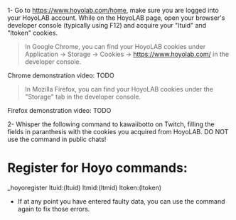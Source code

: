 1- Go to https://www.hoyolab.com/home, make sure you are logged into your HoyoLAB account. While on the HoyoLAB page, open your browser's developer console (typically using F12) and acquire your "ltuid" and "ltoken" cookies.
>In Google Chrome, you can find your HoyoLAB cookies under Application -> Storage -> Cookies -> https://www.hoyolab.com/ in the developer console.

Chrome demonstration video: TODO

>In Mozilla Firefox, you can find your HoyoLAB cookies under the "Storage" tab in the developer console.

Firefox demonstration video: TODO

2- Whisper the following command to kawaiibotto on Twitch, filling the fields in paranthesis with the cookies you acquired from HoyoLAB. DO NOT use the command in public chats!
<h1>Register for Hoyo commands:</h1>
_hoyoregister ltuid:(ltuid) ltmid:(ltmid) ltoken:(ltoken)

- If at any point you have entered faulty data, you can use the command again to fix those errors.
